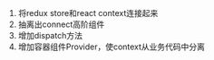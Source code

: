 1. 将redux store和react context连接起来
2. 抽离出connect高阶组件
3. 增加dispatch方法
4. 增加容器组件Provider，使context从业务代码中分离